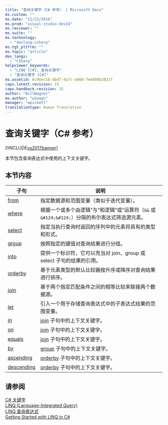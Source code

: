 ```yaml
---
title: "查询关键字（C# 参考） | Microsoft Docs"
ms.custom: ""
ms.date: "11/23/2016"
ms.prod: "visual-studio-dev14"
ms.reviewer: ""
ms.suite: ""
ms.technology: 
  - "devlang-csharp"
ms.tgt_pltfrm: ""
ms.topic: "article"
dev_langs: 
  - "CSharp"
helpviewer_keywords: 
  - "LINQ [C#], 查询关键字"
  - "查询关键字 [C#]"
ms.assetid: 6c9bec16-dbd7-4a7c-a060-fe4600b2021f
caps.latest.revision: 15
caps.handback.revision: 15
author: "BillWagner"
ms.author: "wiwagn"
manager: "wpickett"
translationtype: Human Translation
---
```

# 查询关键字（C# 参考）
[!INCLUDE[vs2017banner](../../../csharp/includes/vs2017banner.md)]

本节包含查询表达式中使用的上下文关键字。  
  
## 本节内容  
  
|子句|说明|  
|--------|--------|  
|[from](../../../csharp/language-reference/keywords/from-clause.md)|指定数据源和范围变量（类似于迭代变量）。|  
|[where](../../../csharp/language-reference/keywords/where-clause.md)|根据一个或多个由逻辑“与”和逻辑“或”运算符（`&&` 或 `&#124;&#124;`）分隔的布尔表达式筛选源元素。|  
|[select](../../../csharp/language-reference/keywords/select-clause.md)|指定当执行查询时返回的序列中的元素将具有的类型和形式。|  
|[group](../../../csharp/language-reference/keywords/group-clause.md)|按照指定的键值对查询结果进行分组。|  
|[into](../../../csharp/language-reference/keywords/into.md)|提供一个标识符，它可以充当对 join、group 或 select 子句的结果的引用。|  
|[orderby](../../../csharp/language-reference/keywords/orderby-clause.md)|基于元素类型的默认比较器按升序或降序对查询结果进行排序。|  
|[join](../../../csharp/language-reference/keywords/join-clause.md)|基于两个指定匹配条件之间的相等比较来联接两个数据源。|  
|[let](../../../csharp/language-reference/keywords/let-clause.md)|引入一个用于存储查询表达式中的子表达式结果的范围变量。|  
|[in](../../../csharp/language-reference/keywords/in.md)|[join](../../../csharp/language-reference/keywords/join-clause.md) 子句中的上下文关键字。|  
|[on](../../../csharp/language-reference/keywords/on.md)|[join](../../../csharp/language-reference/keywords/join-clause.md) 子句中的上下文关键字。|  
|[equals](../../../csharp/language-reference/keywords/equals.md)|[join](../../../csharp/language-reference/keywords/join-clause.md) 子句中的上下文关键字。|  
|[by](../../../csharp/language-reference/keywords/by.md)|[group](../../../csharp/language-reference/keywords/group-clause.md) 子句中的上下文关键字。|  
|[ascending](../../../csharp/language-reference/keywords/ascending.md)|[orderby](../../../csharp/language-reference/keywords/orderby-clause.md) 子句中的上下文关键字。|  
|[descending](../../../csharp/language-reference/keywords/descending.md)|[orderby](../../../csharp/language-reference/keywords/orderby-clause.md) 子句中的上下文关键字。|  
  
## 请参阅  
 [C\# 关键字](../../../csharp/language-reference/keywords/index.md)   
 [LINQ \(Language\-Integrated Query\)](../Topic/LINQ%20\(Language-Integrated%20Query\).md)   
 [LINQ 查询表达式](../../../csharp/programming-guide/linq-query-expressions/index.md)   
 [Getting Started with LINQ in C\#](../../../csharp/programming-guide/concepts/linq/getting-started-with-linq.md)
